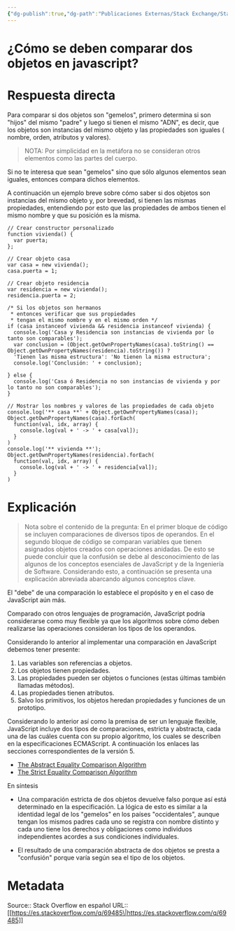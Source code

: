 ```yaml
---
{"dg-publish":true,"dg-path":"Publicaciones Externas/Stack Exchange/Stack Overflow en español/es.stackoverflow.com-69485.md","permalink":"/publicaciones-externas/stack-exchange/stack-overflow-en-espanol/es-stackoverflow-com-69485/","title":"¿Cómo se deben comparar dos objetos en javascript?","hide":true,"noteIcon":"\"0\"","created":"2024-04-03T12:49:10.679-06:00","updated":"2024-04-05T16:43:50.600-06:00"}
---
```


# ¿Cómo se deben comparar dos objetos en javascript?

# Respuesta directa

Para comparar si dos objetos son "gemelos", primero determina si son "hijos" del mismo "padre" y luego si tienen el mismo "ADN", es decir, que los objetos son instancias del mismo objeto y las propiedades son iguales ( nombre, orden, atributos y valores).

> NOTA: Por simplicidad en la metáfora no se consideran otros elementos como las partes del cuerpo.

Si no te interesa que sean "gemelos" sino que sólo algunos elementos sean iguales, entonces compara dichos elementos.

A continuación un ejemplo breve sobre cómo saber si dos objetos son instancias del mismo objeto y, por brevedad, si tienen las mismas propiedades, entendiendo por esto que las propiedades de ambos tienen el mismo nombre y que su posición es la misma.

<!-- begin snippet: js hide: false console: true babel: false -->

<!-- language: lang-js -->

    // Crear constructor personalizado
    function vivienda() {
      var puerta;
    };

    // Crear objeto casa
    var casa = new vivienda();
    casa.puerta = 1;
    
    // Crear objeto residencia
    var residencia = new vivienda();
    residencia.puerta = 2;

    /* Si los objetos son hermanos 
     * entonces verificar que sus propiedades 
     * tengan el mismo nombre y en el mismo orden */
    if (casa instanceof vivienda && residencia instanceof vivienda) {
      console.log('Casa y Residencia son instancias de vivienda por lo tanto son comparables');
      var conclusion = (Object.getOwnPropertyNames(casa).toString() == Object.getOwnPropertyNames(residencia).toString()) ?
      'Tienen las misma estructura': 'No tienen la misma estructura';
      console.log('Conclusión: ' + conclusion);
      
    } else {
      console.log('Casa ó Residencia no son instancias de vivienda y por lo tanto no son comparables');
    }

    // Mostrar los nombres y valores de las propiedades de cada objeto
    console.log('** casa **' + Object.getOwnPropertyNames(casa));
    Object.getOwnPropertyNames(casa).forEach(
      function(val, idx, array) {
        console.log(val + ' -> ' + casa[val]);
      }
    )
    console.log('** vivienda **');
    Object.getOwnPropertyNames(residencia).forEach(
      function(val, idx, array) {
        console.log(val + ' -> ' + residencia[val]);
      }
    )

<!-- end snippet -->

# Explicación
> Nota sobre el contenido de la pregunta: En el primer bloque de código se incluyen comparaciones de diversos tipos de operandos. En el segundo bloque de código se comparan variables que tienen asignados objetos creados con operaciones anidadas. De esto se puede concluir que la confusión se debe al desconocimiento de las algunos de los conceptos esenciales de JavaScript y de la Ingeniería de Software. Considerando esto, a continuación se presenta una explicación abreviada abarcando algunos conceptos clave.


El "debe" de una comparación lo establece el propósito y en el caso de JavaScript aún más.

Comparado con otros lenguajes de programación, JavaScript podría considerarse como muy flexible ya que los algoritmos sobre cómo deben realizarse las operaciones consideran los tipos de los operandos. 

Considerando lo anterior al implementar una comparación en JavaScript debemos tener presente:

1. Las variables son referencias a objetos.
2. Los objetos tienen propiedades.
3. Las propiedades pueden ser objetos o funciones (estas últimas también llamadas métodos).
4. Las propiedades tienen atributos.
4. Salvo los primitivos, los objetos heredan propiedades y funciones de un prototipo.

Considerando lo anterior así como la premisa de ser un lenguaje flexible, JavaScript incluye dos tipos de comparaciones, estricta y abstracta, cada una de las cuáles cuenta con su propio algoritmo, los cuales se describen en la especificaciones ECMAScript. A continuación los enlaces las secciones correspondientes de la versión 5.

- [The Abstract Equality Comparison Algorithm][1]
- [The Strict Equality Comparison Algorithm][2]

En síntesis

-  Una comparación estricta de dos objetos devuelve falso porque así está determinado en la especificación. La lógica de esto es similar a la identidad legal de los "gemelos" en los países "occidentales", aunque tengan los mismos padres cada uno se registra con nombre distinto y cada uno tiene los derechos y obligaciones como individuos independientes acordes a sus condiciones individuales.

- El resultado de una comparación abstracta de dos objetos se presta a "confusión" porque varía según sea el tipo de los objetos.

 


  [1]: http://www.ecma-international.org/ecma-262/5.1/#sec-11.9.3
  [2]: http://www.ecma-international.org/ecma-262/5.1/#sec-11.9.6

# Metadata
Source:: Stack Overflow en español
URL:: [[https://es.stackoverflow.com/q/69485\|https://es.stackoverflow.com/q/69485]]


